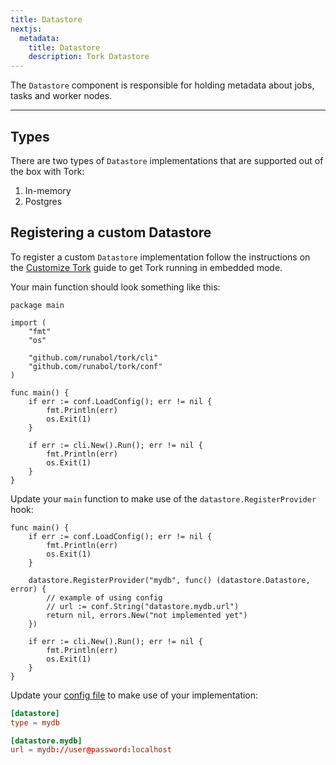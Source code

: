 ```yaml
---
title: Datastore
nextjs:
  metadata:
    title: Datastore
    description: Tork Datastore
---
```


The `Datastore` component is responsible for holding metadata about jobs, tasks and worker nodes.

---

## Types

There are two types of `Datastore` implementations that are supported out of the box with Tork:

1. In-memory
2. Postgres

## Registering a custom Datastore

To register a custom `Datastore` implementation follow the instructions on the [Customize Tork](/customize) guide to get Tork running in embedded mode.

Your main function should look something like this:

```golang
package main

import (
	"fmt"
	"os"

	"github.com/runabol/tork/cli"
	"github.com/runabol/tork/conf"
)

func main() {
	if err := conf.LoadConfig(); err != nil {
		fmt.Println(err)
		os.Exit(1)
	}

	if err := cli.New().Run(); err != nil {
		fmt.Println(err)
		os.Exit(1)
	}
}
```

Update your `main` function to make use of the `datastore.RegisterProvider` hook:

```golang
func main() {
	if err := conf.LoadConfig(); err != nil {
		fmt.Println(err)
		os.Exit(1)
	}

	datastore.RegisterProvider("mydb", func() (datastore.Datastore, error) {
        // example of using config
        // url := conf.String("datastore.mydb.url")
		return nil, errors.New("not implemented yet")
	})

	if err := cli.New().Run(); err != nil {
		fmt.Println(err)
		os.Exit(1)
	}
}
```

Update your [config file](/config) to make use of your implementation:

```toml
[datastore]
type = mydb

[datastore.mydb]
url = mydb://user@password:localhost
```
